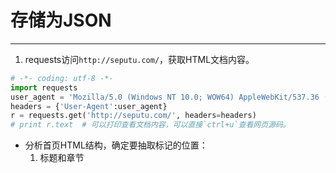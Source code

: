 # 存储为JSON
---
1. requests访问`http://seputu.com/`，获取HTML文档内容。
```python
# -*- coding: utf-8 -*-
import requests
user_agent = 'Mozilla/5.0 (Windows NT 10.0; WOW64) AppleWebKit/537.36 (KHTML, like Gecko) Chrome/68.0.3440.84 Safari/537.36'
headers = {'User-Agent':user_agent}
r = requests.get('http://seputu.com/', headers=headers)
# print r.text  # 可以打印查看文档内容，可以直接`ctrl+u`查看网页源码。
```
- 分析首页HTML结构，确定要抽取标记的位置：
    1. 标题和章节